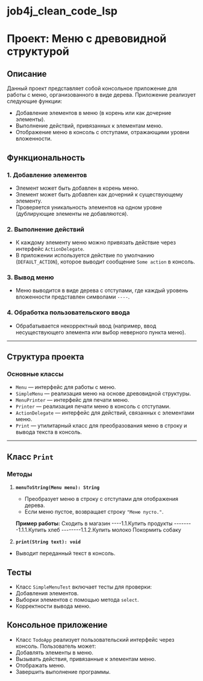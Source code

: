 # job4j_clean_code_lsp

# Проект: Меню с древовидной структурой

## Описание

Данный проект представляет собой консольное приложение для работы с меню, организованного в виде дерева.
Приложение реализует следующие функции:

- Добавление элементов в меню (в корень или как дочерние элементы).
- Выполнение действий, привязанных к элементам меню.
- Отображение меню в консоль с отступами, отражающими уровни вложенности.

## Функциональность

### 1. Добавление элементов

- Элемент может быть добавлен в корень меню.
- Элемент может быть добавлен как дочерний к существующему элементу.
- Проверяется уникальность элементов на одном уровне (дублирующие элементы не добавляются).

### 2. Выполнение действий

- К каждому элементу меню можно привязать действие через интерфейс `ActionDelegate`.
- В приложении используется действие по умолчанию (`DEFAULT_ACTION`), которое выводит сообщение `Some action` в консоль.

### 3. Вывод меню

- Меню выводится в виде дерева с отступами, где каждый уровень вложенности представлен символами `----`.

### 4. Обработка пользовательского ввода

- Обрабатывается некорректный ввод (например, ввод несуществующего элемента или выбор неверного пункта меню).

---

## Структура проекта

### Основные классы

- `Menu` — интерфейс для работы с меню.
- `SimpleMenu` — реализация меню на основе древовидной структуры.
- `MenuPrinter` — интерфейс для печати меню.
- `Printer` — реализация печати меню в консоль с отступами.
- `ActionDelegate` — интерфейс для действий, связанных с элементами меню.
- `Print` — утилитарный класс для преобразования меню в строку и вывода текста в консоль.

---

## Класс `Print`

### Методы

1. **`menuToString(Menu menu): String`**
    - Преобразует меню в строку с отступами для отображения дерева.
    - Если меню пустое, возвращает строку `"Меню пусто."`.

   **Пример работы:**
   Сходить в магазин
   ----1.1.Купить продукты
   --------1.1.1.Купить хлеб
   --------1.1.2.Купить молоко
   Покормить собаку

2. **`print(String text): void`**

- Выводит переданный текст в консоль.

## Тесты

- Класс `SimpleMenuTest` включает тесты для проверки:
- Добавления элементов.
- Выборки элементов с помощью метода `select`.
- Корректности вывода меню.

## Консольное приложение

- Класс `TodoApp` реализует пользовательский интерфейс через консоль. Пользователь может:
- Добавлять элементы в меню.
- Вызывать действия, привязанные к элементам меню.
- Отображать меню.
- Завершить выполнение программы.